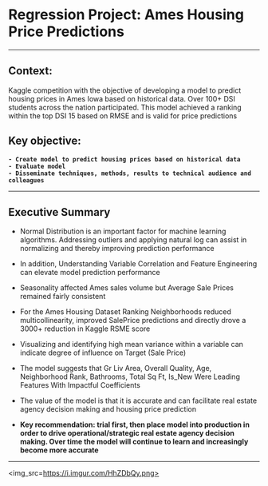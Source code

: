 # Regression Project: Ames Housing Price Predictions

---

## Context:
Kaggle competition with the objective of developing a model to predict housing prices in Ames Iowa based on historical data.  Over 100+ DSI students across the nation participated.  This model achieved a ranking within the top DSI 15 based on RMSE and is valid for price predictions

## Key objective:
 <B>
 
    - Create model to predict housing prices based on historical data
    - Evaluate model
    - Disseminate techniques, methods, results to technical audience and colleagues
 </B>
 
---

## Executive Summary

- Normal Distribution is an important factor for machine learning algorithms.  Addressing outliers and applying natural log can assist in normalizing and thereby improving prediction performance

- In addition, Understanding Variable Correlation and Feature Engineering can elevate model prediction performance

- Seasonality affected Ames sales volume but Average Sale Prices remained fairly consistent

- For the Ames Housing Dataset Ranking Neighborhoods reduced multicollinearity, improved SalePrice predictions and directly drove a 3000+ reduction in Kaggle RSME score

- Visualizing and identifying high mean variance within a variable can indicate degree of influence on Target (Sale Price)

- The model suggests that Gr Liv Area, Overall Quality, Age, Neighborhood Rank, Bathrooms, Total Sq Ft, Is_New Were Leading Features With Impactful Coefficients

- The value of the model is that it is accurate and can facilitate real estate agency decision making and housing price prediction

- <B>Key recommendation: trial first, then place model into production in order to drive operational/strategic real estate agency decision making.  Over time the model will continue to learn and increasingly become more accurate </B>

---

<img_src=https://i.imgur.com/HhZDbQy.png>
